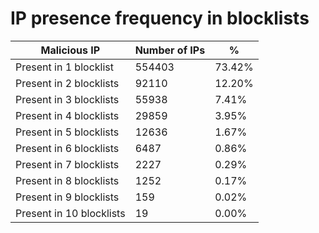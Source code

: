 # IP presence frequency in blocklists
| Malicious IP | Number of IPs | % |
|----|----|----|
| Present in 1 blocklist | 554403 | 73.42% |
| Present in 2 blocklists | 92110 | 12.20% |
| Present in 3 blocklists | 55938 | 7.41% |
| Present in 4 blocklists | 29859 | 3.95% |
| Present in 5 blocklists | 12636 | 1.67% |
| Present in 6 blocklists | 6487 | 0.86% |
| Present in 7 blocklists | 2227 | 0.29% |
| Present in 8 blocklists | 1252 | 0.17% |
| Present in 9 blocklists | 159 | 0.02% |
| Present in 10 blocklists | 19 | 0.00% |
